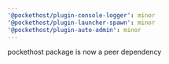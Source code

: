 ```yaml
---
'@pockethost/plugin-console-logger': minor
'@pockethost/plugin-launcher-spawn': minor
'@pockethost/plugin-auto-admin': minor
---
```


pockethost package is now a peer dependency
